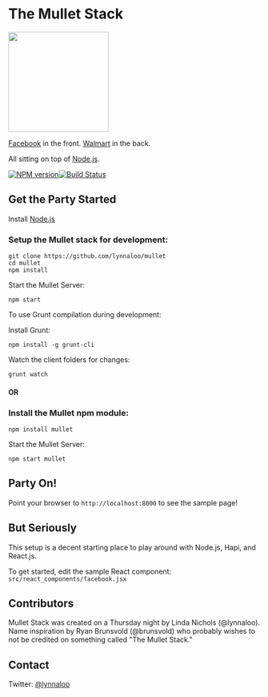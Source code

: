 # The Mullet Stack

<img src="https://cloud.githubusercontent.com/assets/1610195/5716009/cf500292-9ab1-11e4-84a2-f93f9766afa9.png" align="center" width="200">

[Facebook](http://facebook.github.io/react/) in the front. [Walmart](http://walmartlabs.github.io/hapi/) in the back.

All sitting on top of [Node.js](http://nodejs.org/).

[![NPM version](https://badge.fury.io/js/mullet.svg)](http://badge.fury.io/js/mullet)[![Build Status](https://travis-ci.org/lynnaloo/mullet.svg)](https://travis-ci.org/lynnaloo/mullet.svg)

Get the Party Started
----

Install [Node.js](http://nodejs.org/)

### Setup the Mullet stack for development:
```
git clone https://github.com/lynnaloo/mullet
cd mullet
npm install
```

Start the Mullet Server:
```
npm start
```

To use Grunt compilation during development:

Install Grunt:
```
npm install -g grunt-cli
```

Watch the client folders for changes:
```
grunt watch
```

#### OR

### Install the Mullet npm module:

```
npm install mullet
```

Start the Mullet Server:
```
npm start mullet
```

Party On!
----

Point your browser to `http://localhost:8000` to see the sample page!

But Seriously
----

This setup is a decent starting place to play around with Node.js, Hapi, and React.js.

To get started, edit the sample React component: `src/react_components/facebook.jsx`

Contributors
----

Mullet Stack was created on a Thursday night by Linda Nichols (@lynnaloo). Name inspiration by Ryan Brunsvold (@brunsvold) who probably wishes to not be credited on something called "The Mullet Stack."

Contact
----

Twitter: [@lynnaloo](http://www.twitter.com/lynnaloo)
